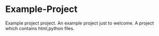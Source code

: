 # Example-Project
Example project project.
An example project just to welcome.
A project which contains html,python files.


